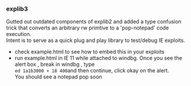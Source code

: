 ### explib3 
Gutted out outdated components of explib2 and added a type confusion trick that converts an arbitrary rw primtive to a 'pop-notepad' code execution. 
<br> Intent is to serve as a quick plug and play library to test/debug IE exploits. 

* check example.html to see how to embed this in your exploits 
* run example.html in IE 11 while attached to windbg. Once you see the alert box , break in windbg , type 
<br> `ed 1a1b3000 + 18 400`and then continue, click okay on the alert. <br>
You should see a notepad pop soon